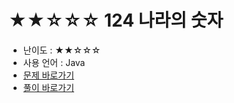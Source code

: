 # ★★☆☆☆ 124 나라의 숫자
- 난이도 : ★★☆☆☆
- 사용 언어 : Java
- <a href="https://programmers.co.kr/learn/courses/30/lessons/12899">문제 바로가기</a>
- <a href="https://cnu-jinseop.tistory.com/120">풀이 바로가기</a>
